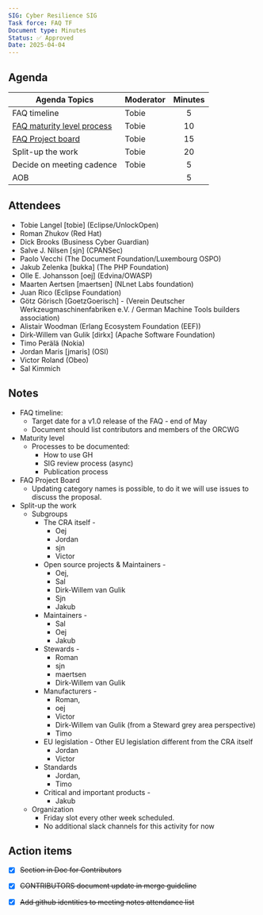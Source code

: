 ```yaml
---
SIG: Cyber Resilience SIG
Task force: FAQ TF
Document type: Minutes
Status: ✅ Approved
Date: 2025-04-04
---
```


##  Agenda
 Agenda Topics | Moderator | Minutes |
| ----- | ----- | :---: |
| FAQ timeline | Tobie | 5 |
| [FAQ maturity level process](https://github.com/orcwg/cra-hub/blob/main/faq.md#annex-1---maturity-level-process) | Tobie | 10 |
| [FAQ Project board](https://github.com/orgs/orcwg/projects/7) | Tobie | 15 |
| Split-up the work | Tobie | 20 |
| Decide on meeting cadence | Tobie | 5 |
| AOB | | 5 |

## Attendees

* Tobie Langel \[tobie\] (Eclipse/UnlockOpen)  
* Roman Zhukov (Red Hat)  
* Dick Brooks (Business Cyber Guardian)  
* Salve J. Nilsen \[sjn\] (CPANSec)  
* Paolo Vecchi (The Document Foundation/Luxembourg OSPO)  
* Jakub Zelenka \[bukka\] (The PHP Foundation)  
* Olle E. Johansson \[oej\] (Edvina/OWASP)  
* Maarten Aertsen \[maertsen\] (NLnet Labs foundation)  
* Juan Rico (Eclipse Foundation)  
* Götz Görisch \[GoetzGoerisch\] \- (Verein Deutscher Werkzeugmaschinenfabriken e.V. / German Machine Tools builders association)
* Alistair Woodman (Erlang Ecosystem Foundation (EEF))  
* Dirk-Willem van Gulik \[dirkx\] (Apache Software Foundation)  
* Timo Perälä (Nokia)  
* Jordan Maris \[jmaris\] (OSI)  
* Victor Roland (Obeo)  
* Sal Kimmich

## Notes

- FAQ timeline:  
  - Target date for a v1.0 release of the FAQ \- end of May  
  - Document should list contributors and members of the ORCWG  
- Maturity level  
  - Processes to be documented:  
    - How to use GH  
    - SIG review process (async)  
    - Publication process  
- FAQ Project Board  
  - Updating category names is possible, to do it we will use issues to discuss the proposal.  
- Split-up the work  
  - Subgroups   
    - The CRA itself \-   
      - Oej  
      - Jordan  
      - sjn  
      - Victor  
    - Open source projects & Maintainers \-  
      - Oej,   
      - Sal   
      - Dirk-Willem van Gulik  
      - Sjn  
      - Jakub  
    - Maintainers \-  
      - Sal  
      - Oej  
      - Jakub  
    - Stewards \-  
      - Roman  
      - sjn  
      - maertsen  
      - Dirk-Willem van Gulik  
    - Manufacturers \-   
      - Roman,   
      - oej  
      - Victor  
      - Dirk-Willem van Gulik (from a Steward grey area perspective)  
      - Timo  
    - EU legislation \- Other EU legislation different from the CRA itself   
      - Jordan  
      - Victor  
    - Standards  
      - Jordan,   
      - Timo  
    - Critical and important products \-  
      - Jakub  
  - Organization  
    - Friday slot every other week scheduled.  
    - No additional slack channels for this activity for now

## Action items

- [x] ~~Section in Doc for Contributors~~  
- [x] ~~CONTRIBUTORS document update in merge guideline~~  
- [x] ~~Add github identities to meeting notes attendance list~~

